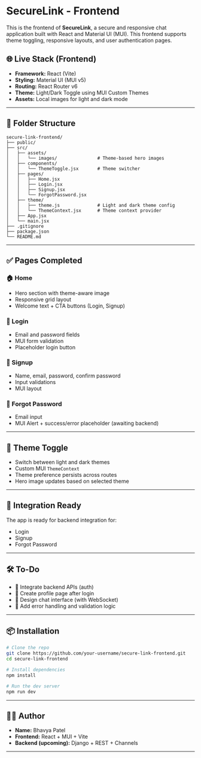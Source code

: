 # SecureLink - Frontend

This is the frontend of **SecureLink**, a secure and responsive chat application built with React and Material UI (MUI). This frontend supports theme toggling, responsive layouts, and user authentication pages.

## 🌐 Live Stack (Frontend)
- **Framework:** React (Vite)
- **Styling:** Material UI (MUI v5)
- **Routing:** React Router v6
- **Theme:** Light/Dark Toggle using MUI Custom Themes
- **Assets:** Local images for light and dark mode

---

## 📁 Folder Structure

```
secure-link-frontend/
├── public/
├── src/
│   ├── assets/
│   │   └── images/               # Theme-based hero images
│   ├── components/
│   │   └── ThemeToggle.jsx       # Theme switcher
│   ├── pages/
│   │   ├── Home.jsx
│   │   ├── Login.jsx
│   │   ├── Signup.jsx
│   │   └── ForgotPassword.jsx
│   ├── theme/
│   │   ├── theme.js              # Light and dark theme config
│   │   └── ThemeContext.jsx      # Theme context provider
│   ├── App.jsx
│   └── main.jsx
├── .gitignore
├── package.json
└── README.md
```

---

## ✅ Pages Completed

### 🏠 Home
- Hero section with theme-aware image
- Responsive grid layout
- Welcome text + CTA buttons (Login, Signup)

### 🔐 Login
- Email and password fields
- MUI form validation
- Placeholder login button

### 🧾 Signup
- Name, email, password, confirm password
- Input validations
- MUI layout

### 🔁 Forgot Password
- Email input
- MUI Alert + success/error placeholder (awaiting backend)

---

## 🎨 Theme Toggle
- Switch between light and dark themes
- Custom MUI `ThemeContext`
- Theme preference persists across routes
- Hero image updates based on selected theme

---

## 🧩 Integration Ready
The app is ready for backend integration for:
- Login
- Signup
- Forgot Password

---

## 🛠️ To-Do
- 🔄 Integrate backend APIs (auth)
- 👤 Create profile page after login
- 💬 Design chat interface (with WebSocket)
- 🧪 Add error handling and validation logic

---

## 📦 Installation

```bash
# Clone the repo
git clone https://github.com/your-username/secure-link-frontend.git
cd secure-link-frontend

# Install dependencies
npm install

# Run the dev server
npm run dev
```

---

## 👨‍💻 Author
- **Name:** Bhavya Patel
- **Frontend:** React + MUI + Vite
- **Backend (upcoming):** Django + REST + Channels

---
